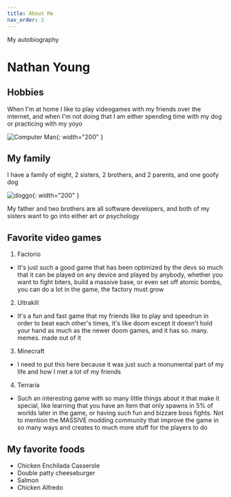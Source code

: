 ```yaml
---
title: About Me
nav_order: 2
---
```

My autobiography 

**Nathan Young**
================

Hobbies
-------

When I'm at home I like to play videogames with my friends over the internet, and when I'm not doing that I am either spending time with my dog or practicing with my yoyo

![Computer Man](https://images-wixmp-ed30a86b8c4ca887773594c2.wixmp.com/f/fbcf7697-009e-43c0-8d2e-4bc0460531c5/d1rli8v-478a716c-d622-470d-a80b-eb689f7e00d6.gif?token=eyJ0eXAiOiJKV1QiLCJhbGciOiJIUzI1NiJ9.eyJzdWIiOiJ1cm46YXBwOjdlMGQxODg5ODIyNjQzNzNhNWYwZDQxNWVhMGQyNmUwIiwiaXNzIjoidXJuOmFwcDo3ZTBkMTg4OTgyMjY0MzczYTVmMGQ0MTVlYTBkMjZlMCIsIm9iaiI6W1t7InBhdGgiOiJcL2ZcL2ZiY2Y3Njk3LTAwOWUtNDNjMC04ZDJlLTRiYzA0NjA1MzFjNVwvZDFybGk4di00NzhhNzE2Yy1kNjIyLTQ3MGQtYTgwYi1lYjY4OWY3ZTAwZDYuZ2lmIn1dXSwiYXVkIjpbInVybjpzZXJ2aWNlOmZpbGUuZG93bmxvYWQiXX0.I6kFWwYdBLNta0SfgZkgJ8OvHQKul3frlK537bWWXVk){: width="200" }

My family
---------

I have a family of eight, 2 sisters, 2 brothers, and 2 parents, and one goofy dog

![doggo](https://lh3.googleusercontent.com/pw/ABLVV84uPVKL6lgkxcPjIePd2fq1_HRcGqONJ_maok8FIT0XHFibdR5y14CYtnoIuftfUqksvpd70HDEH3n5wUBjTWe4iMDldBzjh1kpkCHSBT8VTO_5eX2_BShE6xdwUTWChx0tjn9O1KKgCKyOgxzz_gsA=w1082-h1436-s-no-gm?authuser=0){: width="200" }

My father and two brothers are all software developers, and both of my sisters want to go into either art or psychology


Favorite video games
--------------------

1. Factorio
- It's just such a good game that has been optimized by the devs so much that it can be played on any device and played by anybody, whether you want to fight biters, build a massive base, or even set off atomic bombs, you can do a lot in the game, the factory must grow

2. Ultrakill
- It's a fun and fast game that my friends like to play and speedrun in order to beat each other's times, it's like doom except it doesn't hold your hand as much as the newer doom games, and it has so. many. memes. made out of it

3. Minecraft
- I need to put this here because it was just such a monumental part of my life and how I met a lot of my friends

4. Terraria
- Such an interesting game with so many little things about it that make it special, like learning that you have an item that only spawns in 5% of worlds later in the game, or having such fun and bizzare boss fights. Not to mention the MASSIVE modding community that improve the game in so many ways and creates to much more stuff for the players to do

My favorite foods
-----------------

*   Chicken Enchilada Casserole
*   Double patty cheeseburger
*   Salmon
*   Chicken Alfredo
